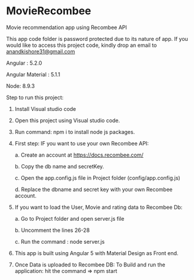 # MovieRecombee
Movie recommendation app using Recombee API

This app code folder is password protected due to its nature of app. If you would like to access this project code, kindly drop an email to anandkishore31@gmail.com

Angular : 5.2.0

Angular Material : 5.1.1

Node: 8.9.3

Step to run this project:
1. Install Visual studio code
2. Open this project using Visual studio code.
3. Run command: npm i  to install node js packages. 
4. First step: IF you want to use your own Recombee API:

    a. Create an account at https://docs.recombee.com/
    
    b. Copy the db name and secretKey.
    
    c. Open the app.config.js file in Project folder (config/app.config.js)
    
    d. Replace the dbname and secret key with your own Recombee account.
    
5. If you want to load the User, Movie and rating data to Recombee Db:

    a. Go to Project folder and open server.js file
    
    b. Uncomment the lines 26-28
    
    c. Run the command : node server.js
    
7. This app is built using Angular 5 with Material Design as Front end.
8. Once Data is uploaded to Recombee DB: To Build and run the application: hit the command => npm start
